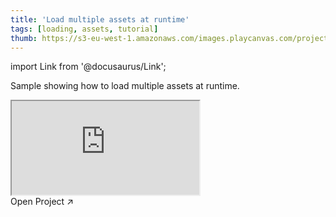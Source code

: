 ```yaml
---
title: 'Load multiple assets at runtime'
tags: [loading, assets, tutorial]
thumb: https://s3-eu-west-1.amazonaws.com/images.playcanvas.com/projects/12/439131/AC1AEB-image-75.jpg
---
```


import Link from '@docusaurus/Link';

Sample showing how to load multiple assets at runtime.

<div className="iframe-container">
    <iframe src="https://playcanv.as/p/P7eFFj4u/" title="Load multiple assets at runtime" allow="camera; microphone; xr-spatial-tracking; fullscreen" allowfullscreen></iframe>
</div>

<Link to='https://playcanvas.com/project/439131/'>Open Project ↗</Link>
